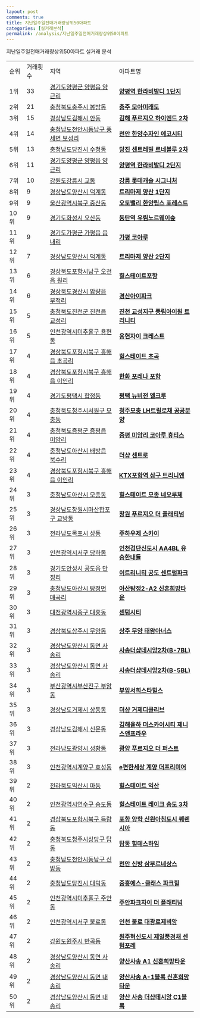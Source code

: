 ```yaml
---
layout: post
comments: true
title: 지난일주일전매거래량상위50아파트
categories: [실거래분석]
permalink: /analysis/지난일주일전매거래량상위50아파트
---
```


지난일주일전매거래량상위50아파트 실거래 분석

<table>
  <tr>
    <td>순위</td>
    <td>거래횟수</td>
    <td>지역</td>
    <td>아파트명</td>
  </tr>

  <tr>
    <td>1위</td>
    <td>33</td>
    <td><a href="/apt/경기도양평군양평읍 양근리">경기도양평군 양평읍 양근리</a></td>
    <td colspan="4" style="font-weight: bold;"><a href="https://search.naver.com/search.naver?query=양평읍 양근리 양평역 한라비발디 1단지">양평역 한라비발디 1단지</a></td>
  </tr>

  <tr>
    <td>2위</td>
    <td>21</td>
    <td><a href="/apt/충청북도충주시봉방동">충청북도충주시 봉방동</a></td>
    <td colspan="4" style="font-weight: bold;"><a href="https://search.naver.com/search.naver?query=봉방동 충주 모아미래도">충주 모아미래도</a></td>
  </tr>

  <tr>
    <td>3위</td>
    <td>15</td>
    <td><a href="/apt/경상남도김해시안동">경상남도김해시 안동</a></td>
    <td colspan="4" style="font-weight: bold;"><a href="https://search.naver.com/search.naver?query=안동 김해 푸르지오 하이엔드 2차">김해 푸르지오 하이엔드 2차</a></td>
  </tr>

  <tr>
    <td>4위</td>
    <td>14</td>
    <td><a href="/apt/충청남도천안시동남구풍세면 보성리">충청남도천안시동남구 풍세면 보성리</a></td>
    <td colspan="4" style="font-weight: bold;"><a href="https://search.naver.com/search.naver?query=풍세면 보성리 천안 한양수자인 에코시티">천안 한양수자인 에코시티</a></td>
  </tr>

  <tr>
    <td>5위</td>
    <td>13</td>
    <td><a href="/apt/충청남도당진시수청동">충청남도당진시 수청동</a></td>
    <td colspan="4" style="font-weight: bold;"><a href="https://search.naver.com/search.naver?query=수청동 당진 센트레빌 르네블루 2차">당진 센트레빌 르네블루 2차</a></td>
  </tr>

  <tr>
    <td>6위</td>
    <td>11</td>
    <td><a href="/apt/경기도양평군양평읍 양근리">경기도양평군 양평읍 양근리</a></td>
    <td colspan="4" style="font-weight: bold;"><a href="https://search.naver.com/search.naver?query=양평읍 양근리 양평역 한라비발디 2단지">양평역 한라비발디 2단지</a></td>
  </tr>

  <tr>
    <td>7위</td>
    <td>10</td>
    <td><a href="/apt/강원도강릉시교동">강원도강릉시 교동</a></td>
    <td colspan="4" style="font-weight: bold;"><a href="https://search.naver.com/search.naver?query=교동 강릉 롯데캐슬 시그니처">강릉 롯데캐슬 시그니처</a></td>
  </tr>

  <tr>
    <td>8위</td>
    <td>9</td>
    <td><a href="/apt/경상남도양산시덕계동">경상남도양산시 덕계동</a></td>
    <td colspan="4" style="font-weight: bold;"><a href="https://search.naver.com/search.naver?query=덕계동 트리마제 양산 1단지">트리마제 양산 1단지</a></td>
  </tr>

  <tr>
    <td>9위</td>
    <td>9</td>
    <td><a href="/apt/울산광역시북구중산동">울산광역시북구 중산동</a></td>
    <td colspan="4" style="font-weight: bold;"><a href="https://search.naver.com/search.naver?query=중산동 오토밸리 한양립스 포레스트">오토밸리 한양립스 포레스트</a></td>
  </tr>

  <tr>
    <td>10위</td>
    <td>9</td>
    <td><a href="/apt/경기도화성시오산동">경기도화성시 오산동</a></td>
    <td colspan="4" style="font-weight: bold;"><a href="https://search.naver.com/search.naver?query=오산동 동탄역 유림노르웨이숲">동탄역 유림노르웨이숲</a></td>
  </tr>

  <tr>
    <td>11위</td>
    <td>9</td>
    <td><a href="/apt/경기도가평군가평읍 읍내리">경기도가평군 가평읍 읍내리</a></td>
    <td colspan="4" style="font-weight: bold;"><a href="https://search.naver.com/search.naver?query=가평읍 읍내리 가평 코아루">가평 코아루</a></td>
  </tr>

  <tr>
    <td>12위</td>
    <td>7</td>
    <td><a href="/apt/경상남도양산시덕계동">경상남도양산시 덕계동</a></td>
    <td colspan="4" style="font-weight: bold;"><a href="https://search.naver.com/search.naver?query=덕계동 트리마제 양산 2단지">트리마제 양산 2단지</a></td>
  </tr>

  <tr>
    <td>13위</td>
    <td>6</td>
    <td><a href="/apt/경상북도포항시남구오천읍 원리">경상북도포항시남구 오천읍 원리</a></td>
    <td colspan="4" style="font-weight: bold;"><a href="https://search.naver.com/search.naver?query=오천읍 원리 힐스테이트포항">힐스테이트포항</a></td>
  </tr>

  <tr>
    <td>14위</td>
    <td>6</td>
    <td><a href="/apt/경상북도경산시압량읍 부적리">경상북도경산시 압량읍 부적리</a></td>
    <td colspan="4" style="font-weight: bold;"><a href="https://search.naver.com/search.naver?query=압량읍 부적리 경산아이파크">경산아이파크</a></td>
  </tr>

  <tr>
    <td>15위</td>
    <td>5</td>
    <td><a href="/apt/충청북도진천군진천읍 교성리">충청북도진천군 진천읍 교성리</a></td>
    <td colspan="4" style="font-weight: bold;"><a href="https://search.naver.com/search.naver?query=진천읍 교성리 진천 교성지구 풍림아이원 트리니티">진천 교성지구 풍림아이원 트리니티</a></td>
  </tr>

  <tr>
    <td>16위</td>
    <td>5</td>
    <td><a href="/apt/인천광역시미추홀구용현동">인천광역시미추홀구 용현동</a></td>
    <td colspan="4" style="font-weight: bold;"><a href="https://search.naver.com/search.naver?query=용현동 용현자이 크레스트">용현자이 크레스트</a></td>
  </tr>

  <tr>
    <td>17위</td>
    <td>4</td>
    <td><a href="/apt/경상북도포항시북구흥해읍 초곡리">경상북도포항시북구 흥해읍 초곡리</a></td>
    <td colspan="4" style="font-weight: bold;"><a href="https://search.naver.com/search.naver?query=흥해읍 초곡리 힐스테이트 초곡">힐스테이트 초곡</a></td>
  </tr>

  <tr>
    <td>18위</td>
    <td>4</td>
    <td><a href="/apt/경상북도포항시북구흥해읍 이인리">경상북도포항시북구 흥해읍 이인리</a></td>
    <td colspan="4" style="font-weight: bold;"><a href="https://search.naver.com/search.naver?query=흥해읍 이인리 한화 포레나 포항">한화 포레나 포항</a></td>
  </tr>

  <tr>
    <td>19위</td>
    <td>4</td>
    <td><a href="/apt/경기도평택시합정동">경기도평택시 합정동</a></td>
    <td colspan="4" style="font-weight: bold;"><a href="https://search.naver.com/search.naver?query=합정동 평택 뉴비전 엘크루">평택 뉴비전 엘크루</a></td>
  </tr>

  <tr>
    <td>20위</td>
    <td>4</td>
    <td><a href="/apt/충청북도청주시서원구모충동">충청북도청주시서원구 모충동</a></td>
    <td colspan="4" style="font-weight: bold;"><a href="https://search.naver.com/search.naver?query=모충동 청주모충 LH트릴로채 공공분양">청주모충 LH트릴로채 공공분양</a></td>
  </tr>

  <tr>
    <td>21위</td>
    <td>4</td>
    <td><a href="/apt/충청북도증평군증평읍 미암리">충청북도증평군 증평읍 미암리</a></td>
    <td colspan="4" style="font-weight: bold;"><a href="https://search.naver.com/search.naver?query=증평읍 미암리 증평 미암리 코아루 휴티스">증평 미암리 코아루 휴티스</a></td>
  </tr>

  <tr>
    <td>22위</td>
    <td>4</td>
    <td><a href="/apt/충청남도아산시배방읍 북수리">충청남도아산시 배방읍 북수리</a></td>
    <td colspan="4" style="font-weight: bold;"><a href="https://search.naver.com/search.naver?query=배방읍 북수리 더샵 센트로">더샵 센트로</a></td>
  </tr>

  <tr>
    <td>23위</td>
    <td>4</td>
    <td><a href="/apt/경상북도포항시북구흥해읍 이인리">경상북도포항시북구 흥해읍 이인리</a></td>
    <td colspan="4" style="font-weight: bold;"><a href="https://search.naver.com/search.naver?query=흥해읍 이인리 KTX포항역 삼구 트리니엔">KTX포항역 삼구 트리니엔</a></td>
  </tr>

  <tr>
    <td>24위</td>
    <td>3</td>
    <td><a href="/apt/충청남도아산시모종동">충청남도아산시 모종동</a></td>
    <td colspan="4" style="font-weight: bold;"><a href="https://search.naver.com/search.naver?query=모종동 힐스테이트 모종 네오루체">힐스테이트 모종 네오루체</a></td>
  </tr>

  <tr>
    <td>25위</td>
    <td>3</td>
    <td><a href="/apt/경상남도창원시마산합포구교방동">경상남도창원시마산합포구 교방동</a></td>
    <td colspan="4" style="font-weight: bold;"><a href="https://search.naver.com/search.naver?query=교방동 창원 푸르지오 더 플래티넘">창원 푸르지오 더 플래티넘</a></td>
  </tr>

  <tr>
    <td>26위</td>
    <td>3</td>
    <td><a href="/apt/전라남도목포시상동">전라남도목포시 상동</a></td>
    <td colspan="4" style="font-weight: bold;"><a href="https://search.naver.com/search.naver?query=상동 주하우제 스카이">주하우제 스카이</a></td>
  </tr>

  <tr>
    <td>27위</td>
    <td>3</td>
    <td><a href="/apt/인천광역시서구당하동">인천광역시서구 당하동</a></td>
    <td colspan="4" style="font-weight: bold;"><a href="https://search.naver.com/search.naver?query=당하동 인천검단신도시 AA4BL 유승한내들">인천검단신도시 AA4BL 유승한내들</a></td>
  </tr>

  <tr>
    <td>28위</td>
    <td>3</td>
    <td><a href="/apt/경기도안성시공도읍 만정리">경기도안성시 공도읍 만정리</a></td>
    <td colspan="4" style="font-weight: bold;"><a href="https://search.naver.com/search.naver?query=공도읍 만정리 이트리니티 공도 센트럴파크">이트리니티 공도 센트럴파크</a></td>
  </tr>

  <tr>
    <td>29위</td>
    <td>3</td>
    <td><a href="/apt/충청남도아산시탕정면 매곡리">충청남도아산시 탕정면 매곡리</a></td>
    <td colspan="4" style="font-weight: bold;"><a href="https://search.naver.com/search.naver?query=탕정면 매곡리 아산탕정2-A2 신혼희망타운">아산탕정2-A2 신혼희망타운</a></td>
  </tr>

  <tr>
    <td>30위</td>
    <td>3</td>
    <td><a href="/apt/대전광역시중구대흥동">대전광역시중구 대흥동</a></td>
    <td colspan="4" style="font-weight: bold;"><a href="https://search.naver.com/search.naver?query=대흥동 센텀시티">센텀시티</a></td>
  </tr>

  <tr>
    <td>31위</td>
    <td>3</td>
    <td><a href="/apt/경상북도상주시무양동">경상북도상주시 무양동</a></td>
    <td colspan="4" style="font-weight: bold;"><a href="https://search.naver.com/search.naver?query=무양동 상주 무양 태왕아너스">상주 무양 태왕아너스</a></td>
  </tr>

  <tr>
    <td>32위</td>
    <td>3</td>
    <td><a href="/apt/경상남도양산시동면 사송리">경상남도양산시 동면 사송리</a></td>
    <td colspan="4" style="font-weight: bold;"><a href="https://search.naver.com/search.naver?query=동면 사송리 사송더샵데시앙2차(B-7BL)">사송더샵데시앙2차(B-7BL)</a></td>
  </tr>

  <tr>
    <td>33위</td>
    <td>3</td>
    <td><a href="/apt/경상남도양산시동면 사송리">경상남도양산시 동면 사송리</a></td>
    <td colspan="4" style="font-weight: bold;"><a href="https://search.naver.com/search.naver?query=동면 사송리 사송더샵데시앙2차(B-5BL)">사송더샵데시앙2차(B-5BL)</a></td>
  </tr>

  <tr>
    <td>34위</td>
    <td>3</td>
    <td><a href="/apt/부산광역시부산진구부암동">부산광역시부산진구 부암동</a></td>
    <td colspan="4" style="font-weight: bold;"><a href="https://search.naver.com/search.naver?query=부암동 부암서희스타힐스">부암서희스타힐스</a></td>
  </tr>

  <tr>
    <td>35위</td>
    <td>3</td>
    <td><a href="/apt/경상남도거제시상동동">경상남도거제시 상동동</a></td>
    <td colspan="4" style="font-weight: bold;"><a href="https://search.naver.com/search.naver?query=상동동 더샵 거제디클리브">더샵 거제디클리브</a></td>
  </tr>

  <tr>
    <td>36위</td>
    <td>3</td>
    <td><a href="/apt/경상남도김해시신문동">경상남도김해시 신문동</a></td>
    <td colspan="4" style="font-weight: bold;"><a href="https://search.naver.com/search.naver?query=신문동 김해율하 더스카이시티 제니스앤프라우">김해율하 더스카이시티 제니스앤프라우</a></td>
  </tr>

  <tr>
    <td>37위</td>
    <td>3</td>
    <td><a href="/apt/전라남도광양시성황동">전라남도광양시 성황동</a></td>
    <td colspan="4" style="font-weight: bold;"><a href="https://search.naver.com/search.naver?query=성황동 광양 푸르지오 더 퍼스트">광양 푸르지오 더 퍼스트</a></td>
  </tr>

  <tr>
    <td>38위</td>
    <td>3</td>
    <td><a href="/apt/인천광역시계양구효성동">인천광역시계양구 효성동</a></td>
    <td colspan="4" style="font-weight: bold;"><a href="https://search.naver.com/search.naver?query=효성동 e편한세상 계양 더프리미어">e편한세상 계양 더프리미어</a></td>
  </tr>

  <tr>
    <td>39위</td>
    <td>2</td>
    <td><a href="/apt/전라북도익산시마동">전라북도익산시 마동</a></td>
    <td colspan="4" style="font-weight: bold;"><a href="https://search.naver.com/search.naver?query=마동 힐스테이트 익산">힐스테이트 익산</a></td>
  </tr>

  <tr>
    <td>40위</td>
    <td>2</td>
    <td><a href="/apt/인천광역시연수구송도동">인천광역시연수구 송도동</a></td>
    <td colspan="4" style="font-weight: bold;"><a href="https://search.naver.com/search.naver?query=송도동 힐스테이트 레이크 송도 3차">힐스테이트 레이크 송도 3차</a></td>
  </tr>

  <tr>
    <td>41위</td>
    <td>2</td>
    <td><a href="/apt/경상북도포항시북구득량동">경상북도포항시북구 득량동</a></td>
    <td colspan="4" style="font-weight: bold;"><a href="https://search.naver.com/search.naver?query=득량동 포항 양학 신원아침도시 퀘렌시아">포항 양학 신원아침도시 퀘렌시아</a></td>
  </tr>

  <tr>
    <td>42위</td>
    <td>2</td>
    <td><a href="/apt/충청북도청주시상당구탑동">충청북도청주시상당구 탑동</a></td>
    <td colspan="4" style="font-weight: bold;"><a href="https://search.naver.com/search.naver?query=탑동 탑동 힐데스하임">탑동 힐데스하임</a></td>
  </tr>

  <tr>
    <td>43위</td>
    <td>2</td>
    <td><a href="/apt/충청남도천안시동남구신방동">충청남도천안시동남구 신방동</a></td>
    <td colspan="4" style="font-weight: bold;"><a href="https://search.naver.com/search.naver?query=신방동 천안 신방 삼부르네상스">천안 신방 삼부르네상스</a></td>
  </tr>

  <tr>
    <td>44위</td>
    <td>2</td>
    <td><a href="/apt/충청남도당진시대덕동">충청남도당진시 대덕동</a></td>
    <td colspan="4" style="font-weight: bold;"><a href="https://search.naver.com/search.naver?query=대덕동 중흥에스-클래스 파크힐">중흥에스-클래스 파크힐</a></td>
  </tr>

  <tr>
    <td>45위</td>
    <td>2</td>
    <td><a href="/apt/인천광역시미추홀구주안동">인천광역시미추홀구 주안동</a></td>
    <td colspan="4" style="font-weight: bold;"><a href="https://search.naver.com/search.naver?query=주안동 주안파크자이 더 플래티넘">주안파크자이 더 플래티넘</a></td>
  </tr>

  <tr>
    <td>46위</td>
    <td>2</td>
    <td><a href="/apt/인천광역시서구불로동">인천광역시서구 불로동</a></td>
    <td colspan="4" style="font-weight: bold;"><a href="https://search.naver.com/search.naver?query=불로동 인천 불로 대광로제비앙">인천 불로 대광로제비앙</a></td>
  </tr>

  <tr>
    <td>47위</td>
    <td>2</td>
    <td><a href="/apt/강원도원주시반곡동">강원도원주시 반곡동</a></td>
    <td colspan="4" style="font-weight: bold;"><a href="https://search.naver.com/search.naver?query=반곡동 원주혁신도시 제일풍경채 센텀포레">원주혁신도시 제일풍경채 센텀포레</a></td>
  </tr>

  <tr>
    <td>48위</td>
    <td>2</td>
    <td><a href="/apt/경상남도양산시동면 사송리">경상남도양산시 동면 사송리</a></td>
    <td colspan="4" style="font-weight: bold;"><a href="https://search.naver.com/search.naver?query=동면 사송리 양산사송 A1 신혼희망타운">양산사송 A1 신혼희망타운</a></td>
  </tr>

  <tr>
    <td>49위</td>
    <td>2</td>
    <td><a href="/apt/경상남도양산시동면 내송리">경상남도양산시 동면 내송리</a></td>
    <td colspan="4" style="font-weight: bold;"><a href="https://search.naver.com/search.naver?query=동면 내송리 양산사송 A-1블록 신혼희망타운">양산사송 A-1블록 신혼희망타운</a></td>
  </tr>

  <tr>
    <td>50위</td>
    <td>2</td>
    <td><a href="/apt/경상남도양산시동면 내송리">경상남도양산시 동면 내송리</a></td>
    <td colspan="4" style="font-weight: bold;"><a href="https://search.naver.com/search.naver?query=동면 내송리 양산 사송 더샵데시앙 C1블록">양산 사송 더샵데시앙 C1블록</a></td>
  </tr>

</table>
